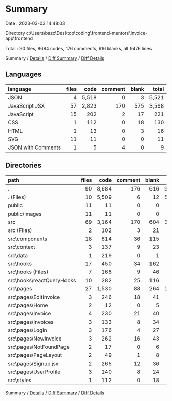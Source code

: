 # Summary

Date : 2023-03-03 14:48:03

Directory c:\\Users\\bazc\\Desktop\\coding\\frontend-mentors\\invoice-app\\frontend

Total : 90 files,  8684 codes, 176 comments, 616 blanks, all 9476 lines

Summary / [Details](details.md) / [Diff Summary](diff.md) / [Diff Details](diff-details.md)

## Languages
| language | files | code | comment | blank | total |
| :--- | ---: | ---: | ---: | ---: | ---: |
| JSON | 4 | 5,518 | 0 | 3 | 5,521 |
| JavaScript JSX | 57 | 2,823 | 170 | 575 | 3,568 |
| JavaScript | 15 | 202 | 2 | 17 | 221 |
| CSS | 1 | 112 | 0 | 18 | 130 |
| HTML | 1 | 13 | 0 | 3 | 16 |
| SVG | 11 | 11 | 0 | 0 | 11 |
| JSON with Comments | 1 | 5 | 4 | 0 | 9 |

## Directories
| path | files | code | comment | blank | total |
| :--- | ---: | ---: | ---: | ---: | ---: |
| . | 90 | 8,684 | 176 | 616 | 9,476 |
| . (Files) | 10 | 5,509 | 6 | 12 | 5,527 |
| public | 11 | 11 | 0 | 0 | 11 |
| public\\images | 11 | 11 | 0 | 0 | 11 |
| src | 69 | 3,164 | 170 | 604 | 3,938 |
| src (Files) | 2 | 102 | 3 | 21 | 126 |
| src\\components | 18 | 614 | 36 | 115 | 765 |
| src\\context | 3 | 137 | 9 | 23 | 169 |
| src\\data | 1 | 219 | 0 | 1 | 220 |
| src\\hooks | 17 | 450 | 34 | 162 | 646 |
| src\\hooks (Files) | 7 | 168 | 9 | 46 | 223 |
| src\\hooks\\reactQueryHooks | 10 | 282 | 25 | 116 | 423 |
| src\\pages | 27 | 1,530 | 88 | 264 | 1,882 |
| src\\pages\\EditInvoice | 3 | 246 | 18 | 41 | 305 |
| src\\pages\\Home | 2 | 12 | 0 | 5 | 17 |
| src\\pages\\Invoice | 4 | 230 | 21 | 40 | 291 |
| src\\pages\\Invoices | 3 | 133 | 8 | 34 | 175 |
| src\\pages\\Login | 3 | 176 | 4 | 27 | 207 |
| src\\pages\\NewInvoice | 3 | 262 | 16 | 43 | 321 |
| src\\pages\\NotFoundPage | 2 | 17 | 0 | 6 | 23 |
| src\\pages\\PageLayout | 2 | 49 | 1 | 8 | 58 |
| src\\pages\\Signup.jsx | 2 | 265 | 12 | 36 | 313 |
| src\\pages\\UserProfile | 3 | 140 | 8 | 24 | 172 |
| src\\styles | 1 | 112 | 0 | 18 | 130 |

Summary / [Details](details.md) / [Diff Summary](diff.md) / [Diff Details](diff-details.md)